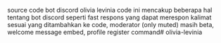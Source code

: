 source code bot discord olivia levinia
code ini mencakup beberapa hal tentang bot discord seperti fast respons yang dapat merespon kalimat sesuai yang ditambahkan ke code, moderator (only muted) masih beta, welcome message embed, profile register command# olivia-levinia
